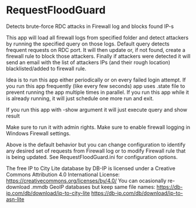 # RequestFloodGuard
Detects brute-force RDC attacks in Firewall log and blocks found IP-s

This app will load all firewall logs from specified folder and detect attackers by running the specified query on those logs. Default query detects frequent requests on RDC port. It will then update or, if not found, create a firewall rule to block those attackers. Finally if attackers were detected it will send an email with the list of attackers IPs (and their rough location) blacklisted/added to firewall rule.

Idea is to run this app either periodically or on every failed login attempt. If you run this app frequently (like every few seconds) app uses .state file to prevent running the app multiple times in parallel. If you run this app while it is already running, it will just schedule one more run and exit.

If you run this app with -show argument it will just execute query and show result

Make sure to run it with admin rights. Маke sure to enable firewall logging in Windows Firewall settings.

Above is the default behavior but you can change configuration to identify any desired set of requests from Firewall log
or to modify Firewall rule that is being updated. See RequestFloodGuard.ini for configuration options.

The free IP to City Lite database by DB-IP is licensed under a Creative Commons Attribution 4.0 International License:
https://creativecommons.org/licenses/by/4.0/
You can ocasionally re-download .mmdb GeoIP databases but keep same file names:
https://db-ip.com/db/download/ip-to-city-lite
https://db-ip.com/db/download/ip-to-asn-lite
